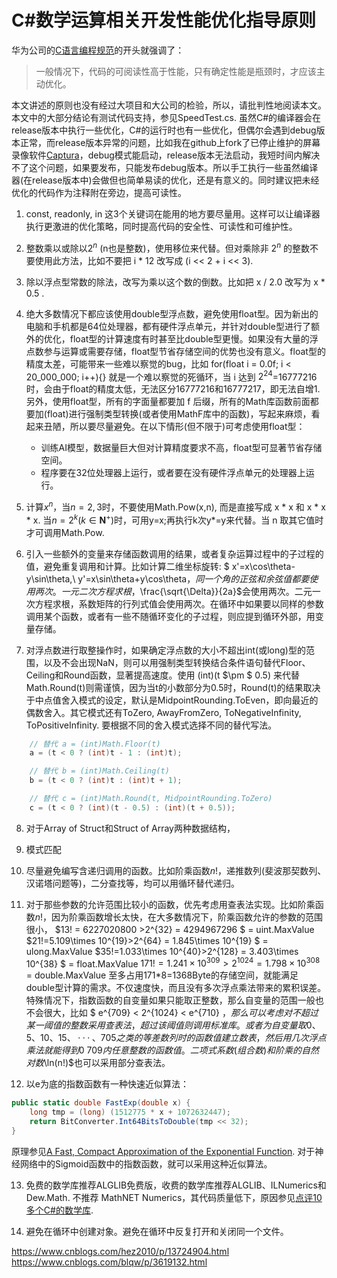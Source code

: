 ﻿# C#数学运算相关开发性能优化指导原则

华为公司的[C语言编程规范](https://ilcc.gitbooks.io/wiki/content/StyleGuide/Huawei-C/index.html)的开头就强调了：
> 一般情况下，代码的可阅读性高于性能，只有确定性能是瓶颈时，才应该主动优化。

本文讲述的原则也没有经过大项目和大公司的检验，所以，请批判性地阅读本文。本文中的大部分结论有测试代码支持，参见SpeedTest.cs. 虽然C#的编译器会在release版本中执行一些优化，C#的运行时也有一些优化，但偶尔会遇到debug版本正常，而release版本异常的问题，比如我在github上fork了已停止维护的屏幕录像软件[Captura](https://github.com/FrogGuaGuaGua/Captura)，debug模式能启动，release版本无法启动，我短时间内解决不了这个问题，如果要发布，只能发布debug版本。所以手工执行一些虽然编译器(在release版本中)会做但也简单易读的优化，还是有意义的。同时建议把未经优化的代码作为注释附在旁边，提高可读性。

1. const, readonly, in 这3个关键词在能用的地方要尽量用。这样可以让编译器执行更激进的优化策略，同时提高代码的安全性、可读性和可维护性。
20. 整数乘以或除以$2^n$ (n也是整数)，使用移位来代替。但对乘除非 $2^n$ 的整数不要使用此方法，比如不要把 i * 12 改写成 (i << 2 + i << 3).

30. 除以浮点型常数的除法，改写为乘以这个数的倒数。比如把 x / 2.0 改写为 x * 0.5  .

40. 绝大多数情况下都应该使用double型浮点数，避免使用float型。因为新出的电脑和手机都是64位处理器，都有硬件浮点单元，并针对double型进行了额外的优化，float型的计算速度有时甚至比double型更慢。如果没有大量的浮点数参与运算或需要存储，float型节省存储空间的优势也没有意义。float型的精度太差，可能带来一些难以察觉的bug，比如 for(float i = 0.0f; i < 20_000_000; i++){} 就是一个难以察觉的死循环，当 i 达到 $2^{24}$=16777216 时，会由于float的精度太低，无法区分16777216和16777217，即无法自增1. 另外，使用float型，所有的字面量都要加 f 后缀，所有的Math库函数前面都要加(float)进行强制类型转换(或者使用MathF库中的函数)，写起来麻烦，看起来丑陋，所以要尽量避免。在以下情形(但不限于)可考虑使用float型：
    * 训练AI模型，数据量巨大但对计算精度要求不高，float型可显著节省存储空间。
    * 程序要在32位处理器上运行，或者要在没有硬件浮点单元的处理器上运行。	

50. 计算$x^n$，当$n=2,3$时，不要使用Math.Pow(x,n), 而是直接写成 x * x 和 x * x * x. 当$n=2^k(k\in \bm{N}^+)$时，可用y=x;再执行k次y*=y来代替。当 n 取其它值时才可调用Math.Pow.

60. 引入一些额外的变量来存储函数调用的结果，或者复杂运算过程中的子过程的值，避免重复调用和计算。比如计算二维坐标旋转: $ x'=x\cos\theta-y\sin\theta,\ y'=x\sin\theta+y\cos\theta$，同一个角的正弦和余弦值都要使用两次。一元二次方程求根，$\frac{\sqrt{\Delta}}{2a}$会使用两次。二元一次方程求根，系数矩阵的行列式值会使用两次。在循环中如果要以同样的参数调用某个函数，或者有一些不随循环变化的子过程，则应提到循环外部，用变量存储。

70. 对浮点数进行取整操作时，如果确定浮点数的大小不超出int(或long)型的范围，以及不会出现NaN，则可以用强制类型转换结合条件语句替代Floor、Ceiling和Round函数，显著提高速度。使用 (int)(t $\pm $ 0.5) 来代替Math.Round(t)则需谨慎，因为当t的小数部分为0.5时，Round(t)的结果取决于中点值舍入模式的设定，默认是MidpointRounding.ToEven，即向最近的偶数舍入。其它模式还有ToZero, AwayFromZero, ToNegativeInfinity, ToPositiveInfinity. 要根据不同的舍入模式选择不同的替代写法。
```C#
	// 替代 a = (int)Math.Floor(t)
	a = (t < 0 ? (int)t - 1 : (int)t);

	// 替代 b = (int)Math.Ceiling(t)
	b = (t < 0 ? (int)t : (int)t + 1);

	// 替代 c = (int)Math.Round(t, MidpointRounding.ToZero)
	c = (t < 0 ? (int)(t - 0.5) : (int)(t + 0.5));
``` 

8. 对于Array of Struct和Struct of Array两种数据结构，

90. 模式匹配

100. 尽量避免编写含递归调用的函数。比如阶乘函数$n!$，递推数列(斐波那契数列、汉诺塔问题等)，二分查找等，均可以用循环替代递归。

110. 对于那些参数的允许范围比较小的函数，优先考虑用查表法实现。比如阶乘函数$n!$，因为阶乘函数增长太快，在大多数情况下，阶乘函数允许的参数的范围很小，
    $13! = 6227020800 >2^{32} = 4294967296 $ = uint.MaxValue
	$21!=5.109\times 10^{19}>2^{64} = 1.845\times 10^{19} $ = ulong.MaxValue
	$35!=1.033\times 10^{40}>2^{128} = 3.403\times 10^{38} $ = float.MaxValue
	$171!=1.241\times 10^{309}>2^{1024} = 1.798\times 10^{308}$ = double.MaxValue
至多占用171*8=1368Byte的存储空间，就能满足double型计算的需求。不仅速度快，而且没有多次浮点乘法带来的累积误差。
特殊情况下，指数函数的自变量如果只能取正整数，那么自变量的范围一般也不会很大，比如 $ e^{709} < 2^{1024} < e^{710} $，那么可以考虑对不超过某一阈值的整数采用查表法，超过该阈值则调用标准库。或者为自变量取0、5、10、15、···、705之类的等差数列时的函数值建立数表，然后用几次浮点乘法就能得到0~709内任意整数的函数值。
二项式系数(组合数)和阶乘的自然对数$\ln(n!)$也可以采用部分查表法。

120. 以e为底的指数函数有一种快速近似算法：
```C#
public static double FastExp(double x) {  
    long tmp = (long) (1512775 * x + 1072632447);  
    return BitConverter.Int64BitsToDouble(tmp << 32);  
}
```
原理参见[A Fast, Compact Approximation of the Exponential Function](https://nic.schraudolph.org/pubs/Schraudolph99.pdf). 对于神经网络中的Sigmoid函数中的指数函数，就可以采用这种近似算法。

13.  免费的数学库推荐ALGLIB免费版，收费的数学库推荐ALGLIB、ILNumerics和Dew.Math. 不推荐 MathNET Numerics，其代码质量低下，原因参见[点评10多个C#的数学库](https://zhuanlan.zhihu.com/p/12783824787).

140. 避免在循环中创建对象。避免在循环中反复打开和关闭同一个文件。

 https://www.cnblogs.com/hez2010/p/13724904.html
 https://www.cnblogs.com/blqw/p/3619132.html


